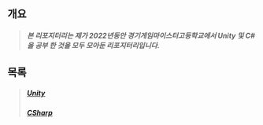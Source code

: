 ## 개요
  >##### 본 리포지터리는 제가 2022년동안 경기게임마이스터고등학교에서 Unity 및 C#을 공부 한 것을 모두 모아둔 리포지터리입니다. 

## 목록
  >##### [Unity]
  >##### [CSharp]


[Unity]: https://github.com/DDongYeop/2022_GGM_Study/tree/main/Unity
[CSharp]: https://github.com/DDongYeop/2022_GGM_Study/tree/main/CSharp
